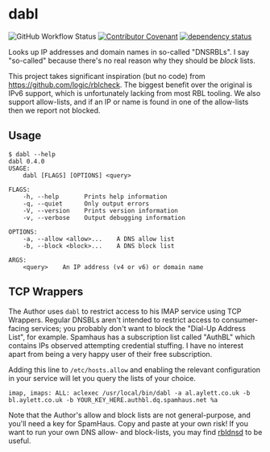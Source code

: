 # dabl

![GitHub Workflow Status](https://img.shields.io/github/workflow/status/andrewaylett/dabl/Rust)
[![Contributor Covenant](https://img.shields.io/badge/Contributor%20Covenant-v2.0%20adopted-ff69b4.svg)](../code_of_conduct.md)
[![dependency status](https://deps.rs/repo/github/andrewaylett/dabl/status.svg)](https://deps.rs/repo/github/andrewaylett/dabl)

Looks up IP addresses and domain names in so-called "DNSRBLs".
I say "so-called" because there's no real reason why they should be _block_ lists.

This project takes significant inspiration (but no code) from https://github.com/logic/rblcheck.
The biggest benefit over the original is IPv6 support, which is unfortunately lacking from most RBL tooling.
We also support allow-lists, and if an IP or name is found in one of the allow-lists then we report not blocked.

## Usage

```
$ dabl --help
dabl 0.4.0
USAGE:
    dabl [FLAGS] [OPTIONS] <query>

FLAGS:
    -h, --help       Prints help information
    -q, --quiet      Only output errors
    -V, --version    Prints version information
    -v, --verbose    Output debugging information

OPTIONS:
    -a, --allow <allow>...    A DNS allow list
    -b, --block <block>...    A DNS block list

ARGS:
    <query>    An IP address (v4 or v6) or domain name
```

## TCP Wrappers

The Author uses `dabl` to restrict access to his IMAP service using TCP Wrappers.
Regular DNSBLs aren't intended to restrict access to consumer-facing services; you probably don't want to block the "Dial-Up Address List", for example.
Spamhaus has a subscription list called "AuthBL" which contains IPs observed attempting credential stuffing.
I have no interest apart from being a very happy user of their free subscription.

Adding this line to `/etc/hosts.allow` and enabling the relevant configuration in your service will let you query the lists of your choice.

```
imap, imaps: ALL: aclexec /usr/local/bin/dabl -a al.aylett.co.uk -b bl.aylett.co.uk -b YOUR_KEY_HERE.authbl.dq.spamhaus.net %a
```

Note that the Author's allow and block lists are not general-purpose, and you'll need a key for SpamHaus.
Copy and paste at your own risk!
If you want to run your own DNS allow- and block-lists, you may find [rbldnsd](https://rbldnsd.io/) to be useful.
